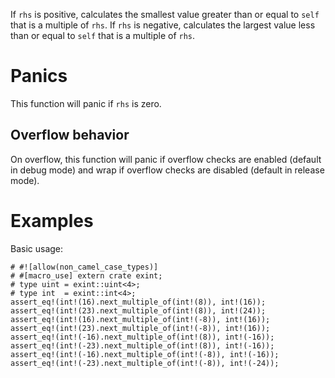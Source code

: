 If `rhs` is positive, calculates the smallest value greater than or equal to
`self` that is a multiple of `rhs`. If `rhs` is negative, calculates the largest
value less than or equal to `self` that is a multiple of `rhs`.

# Panics

This function will panic if `rhs` is zero.

## Overflow behavior

On overflow, this function will panic if overflow checks are enabled (default in
debug mode) and wrap if overflow checks are disabled (default in release mode).

# Examples

Basic usage:

```
# #![allow(non_camel_case_types)]
# #[macro_use] extern crate exint;
# type uint = exint::uint<4>;
# type int  = exint::int<4>;
assert_eq!(int!(16).next_multiple_of(int!(8)), int!(16));
assert_eq!(int!(23).next_multiple_of(int!(8)), int!(24));
assert_eq!(int!(16).next_multiple_of(int!(-8)), int!(16));
assert_eq!(int!(23).next_multiple_of(int!(-8)), int!(16));
assert_eq!(int!(-16).next_multiple_of(int!(8)), int!(-16));
assert_eq!(int!(-23).next_multiple_of(int!(8)), int!(-16));
assert_eq!(int!(-16).next_multiple_of(int!(-8)), int!(-16));
assert_eq!(int!(-23).next_multiple_of(int!(-8)), int!(-24));
```
